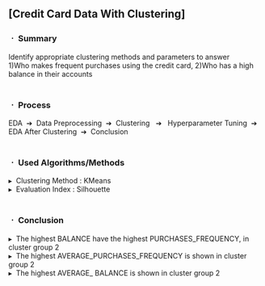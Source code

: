 ## [Credit Card Data With Clustering]

### ㆍ Summary
Identify appropriate clustering methods and parameters to answer 
<br/>
1)Who makes frequent purchases using the credit card, 2)Who has a high balance in their accounts
<br/>
<br/>
### ㆍ Process
EDA &nbsp;➔&nbsp; Data Preprocessing &nbsp;➔&nbsp; Clustering &nbsp; ➔ &nbsp; Hyperparameter Tuning &nbsp;➔&nbsp; EDA After Clustering &nbsp;➔&nbsp; Conclusion
<br/>
<br/>
### ㆍ Used Algorithms/Methods
▸ &nbsp;Clustering Method : KMeans
<br/>
▸ &nbsp;Evaluation Index : Silhouette
<br/>
<br/>
### ㆍ Conclusion
▸ &nbsp;The highest BALANCE have the highest PURCHASES_FREQUENCY, in cluster group 2
<br/>
▸ &nbsp;The highest AVERAGE_PURCHASES_FREQUENCY is shown in cluster group 2
<br/>
▸ &nbsp;The highest AVERAGE_ BALANCE is shown in cluster group 2
